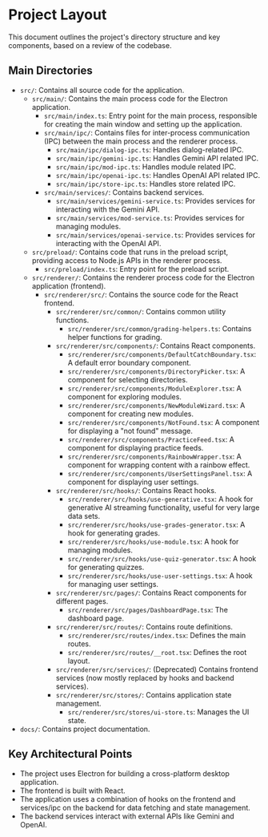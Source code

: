 # Project Layout

This document outlines the project's directory structure and key components, based on a review of the codebase.

## Main Directories

-   `src/`: Contains all source code for the application.
    -   `src/main/`: Contains the main process code for the Electron application.
        -   `src/main/index.ts`: Entry point for the main process, responsible for creating the main window and setting up the application.
        -   `src/main/ipc/`: Contains files for inter-process communication (IPC) between the main process and the renderer process.
            -   `src/main/ipc/dialog-ipc.ts`: Handles dialog-related IPC.
            -   `src/main/ipc/gemini-ipc.ts`: Handles Gemini API related IPC.
            -   `src/main/ipc/mod-ipc.ts`: Handles module related IPC.
            -   `src/main/ipc/openai-ipc.ts`: Handles OpenAI API related IPC.
            -   `src/main/ipc/store-ipc.ts`: Handles store related IPC.
        -   `src/main/services/`: Contains backend services.
            -   `src/main/services/gemini-service.ts`: Provides services for interacting with the Gemini API.
            -   `src/main/services/mod-service.ts`: Provides services for managing modules.
            -   `src/main/services/openai-service.ts`: Provides services for interacting with the OpenAI API.
    -   `src/preload/`: Contains code that runs in the preload script, providing access to Node.js APIs in the renderer process.
        -   `src/preload/index.ts`: Entry point for the preload script.
    -   `src/renderer/`: Contains the renderer process code for the Electron application (frontend).
        -   `src/renderer/src/`: Contains the source code for the React frontend.
            -   `src/renderer/src/common/`: Contains common utility functions.
                -   `src/renderer/src/common/grading-helpers.ts`: Contains helper functions for grading.
            -   `src/renderer/src/components/`: Contains React components.
                -   `src/renderer/src/components/DefaultCatchBoundary.tsx`: A default error boundary component.
                -   `src/renderer/src/components/DirectoryPicker.tsx`: A component for selecting directories.
                -   `src/renderer/src/components/ModuleExplorer.tsx`: A component for exploring modules.
                -   `src/renderer/src/components/NewModuleWizard.tsx`: A component for creating new modules.
                -   `src/renderer/src/components/NotFound.tsx`: A component for displaying a "not found" message.
                -   `src/renderer/src/components/PracticeFeed.tsx`: A component for displaying practice feeds.
                -   `src/renderer/src/components/RainbowWrapper.tsx`: A component for wrapping content with a rainbow effect.
                -   `src/renderer/src/components/UserSettingsPanel.tsx`: A component for displaying user settings.
            -   `src/renderer/src/hooks/`: Contains React hooks.
                -   `src/renderer/src/hooks/use-generative.tsx`: A hook for generative AI streaming functionality, useful for very large data sets.
                -   `src/renderer/src/hooks/use-grades-generator.tsx`: A hook for generating grades.
                -   `src/renderer/src/hooks/use-module.tsx`: A hook for managing modules.
                -   `src/renderer/src/hooks/use-quiz-generator.tsx`: A hook for generating quizzes.
                -   `src/renderer/src/hooks/use-user-settings.tsx`: A hook for managing user settings.
            -   `src/renderer/src/pages/`: Contains React components for different pages.
                -   `src/renderer/src/pages/DashboardPage.tsx`: The dashboard page.
            -   `src/renderer/src/routes/`: Contains route definitions.
                -   `src/renderer/src/routes/index.tsx`: Defines the main routes.
                -   `src/renderer/src/routes/__root.tsx`: Defines the root layout.
            -   `src/renderer/src/services/`: (Deprecated) Contains frontend services (now mostly replaced by hooks and backend services).
            -   `src/renderer/src/stores/`: Contains application state management.
                -   `src/renderer/src/stores/ui-store.ts`: Manages the UI state.
-   `docs/`: Contains project documentation.

## Key Architectural Points

-   The project uses Electron for building a cross-platform desktop application.
-   The frontend is built with React.
-   The application uses a combination of hooks on the frontend and services/ipc on the backend for data fetching and state management.
-   The backend services interact with external APIs like Gemini and OpenAI.
